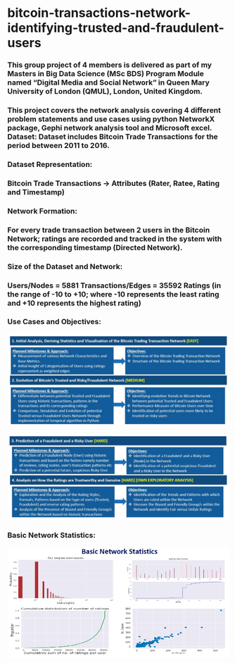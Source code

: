 # bitcoin-transactions-network-identifying-trusted-and-fraudulent-users

<h3>This group project of 4 members is delivered as part of my Masters in Big Data Science (MSc BDS) Program Module named “Digital Media and Social Network” in Queen Mary University of London (QMUL), London, United Kingdom.</h3>  
  
<h3>This project covers the network analysis covering 4 different problem statements and use cases using python NetworkX package, Gephi network analysis tool and Microsoft excel.  Dataset: Dataset includes Bitcoin Trade Transactions for the period between 2011 to 2016.</h3>  
  
<h3>Dataset Representation:</h3> 
<h3>Bitcoin Trade Transactions -> Attributes (Rater, Ratee, Rating and Timestamp)</h3> 
  
<h3>Network Formation:</h3>
<h3>For every trade transaction between 2 users in the Bitcoin Network; ratings are recorded and tracked in the system with the corresponding timestamp (Directed Network).</h3>  
  
<h3>Size of the Dataset and Network:</h3> 
<h3>Users/Nodes = 5881 Transactions/Edges = 35592 Ratings (in the range of -10 to +10; where -10 represents the least rating and +10 represents the highest rating)</h3>  

<h3>Use Cases and Objectives:</h3>

![](images/2_Problem_Statements_and_Usecases_1&2.jpg)

![](images/3_Problem_Statements_and_Usecases_3&4.jpg)
  
<h3>Basic Network Statistics:</h3>  

![](images/1_Basic_Network_Statistics.jpg)
 
